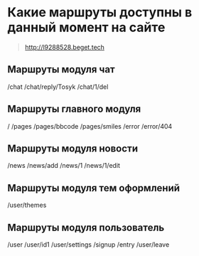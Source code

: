 # Какие маршруты доступны в данный момент на сайте

> http://l9288528.beget.tech

## Маршруты модуля чат
/chat
/chat/reply/Tosyk
/chat/1/del

## Маршруты главного модуля
/
/pages
/pages/bbcode
/pages/smiles
/error
/error/404

## Маршруты модуля новости
/news
/news/add
/news/1
/news/1/edit

## Маршруты модуля тем оформлений
/user/themes

## Маршруты модуля пользователь
/user
/user/id1
/user/settings
/signup
/entry
/user/leave
